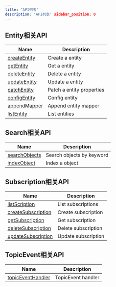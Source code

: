 ```yaml
---
title: "API列表"
description: 'API列表' sidebar_position: 0
---
```


## Entity相关API

| Name |  Description | 
| ---- |  ----------- | 
| [createEntity](./method_createEntity)|  Create a entity |
| [getEntity](./method_getEntity)|  Get a entity |
| [deleteEntity](./method_deleteEntity)|  Delete a entity |
| [updateEntity](./method_updateEntity)|  Update a entity |
| [patchEntity](./method_patchEntity)|  Patch a entity properties |
| [configEntity](./method_configEntity)|  Config entity |
| [appendMapper](./method_appendMapper)|  Append entity mapper |
| [listEntity](./method_listEntity)|  List entities |

## Search相关API

| Name |  Description | 
| ---- |  ----------- | 
| [searchObjects](./method_searchObjects)|  Search objects by keyword |
| [indexObject](./method_indexObject)|  Index a object |

## Subscription相关API

| Name |  Description | 
| ---- |  ----------- | 
| [listScription](./method_listScription)|  List subscriptions |
| [createSubscription](./method_createSubscription)|  Create subscription |
| [getSubscription](./method_getSubscription)|  Get subscription |
| [deleteSubscription](./method_deleteSubscription)|  Delete subscription |
| [updateSubscription](./method_updateSubscription)|  Update subscription |

## TopicEvent相关API

| Name |  Description | 
| ---- |  ----------- | 
| [topicEventHandler](./method_topicEventHandler)|  TopicEvent handler |
